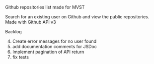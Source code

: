 Github repositories list made for MVST

Search for an existing user on Github and view the public repositories.
Made with Github API v3

Backlog

4. Create error messages for no user found
5. add documentation comments for JSDoc
6. Implement pagination of API return
7. fix tests
